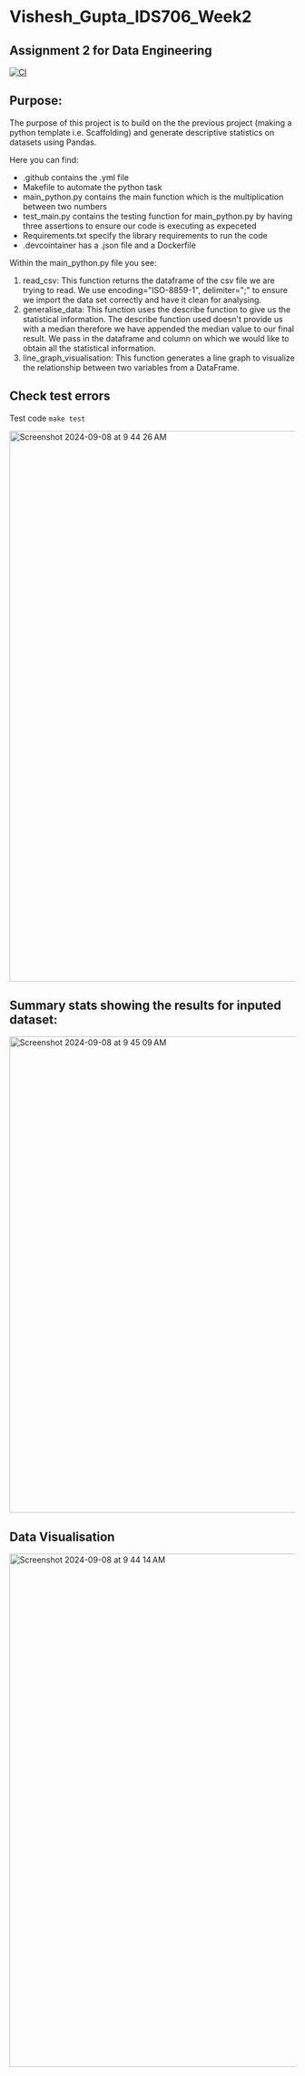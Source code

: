# Vishesh_Gupta_IDS706_Week2
## Assignment 2 for Data Engineering

[![CI](https://github.com/nogibjj/Vishesh_Gupta_IDS706_Week2/actions/workflows/CI.yml/badge.svg)](https://github.com/nogibjj/Vishesh_Gupta_IDS706_Week2/actions/workflows/CI.yml)

## Purpose:
The purpose of this project is to build on the the previous project (making a python template i.e. Scaffolding) and generate descriptive statistics on datasets using Pandas.

Here you can find:
- .github contains the .yml file 
- Makefile to automate the python task
- main_python.py contains the main function which is the multiplication between two numbers
- test_main.py contains the testing function for main_python.py by having three assertions to ensure our code is executing as expeceted
- Requirements.txt specify the library requirements to run the code
- .devcointainer has a .json file and a Dockerfile

Within the main_python.py file you see:
1. read_csv: This function returns the dataframe of the csv file we are trying to read. We use encoding="ISO-8859-1", delimiter=";" to ensure we import the data set correctly and have it clean for analysing.
2. generalise_data: This function uses the describe function to give us the statistical information. The describe function used doesn't provide us with a median therefore we have appended the median value to our final result. We pass in the dataframe and column on which we would like to obtain all the statistical information. 
3. line_graph_visualisation: This function generates a line graph to visualize the relationship between two variables from a DataFrame.

## Check test errors
Test code `make test`

<img width="968" alt="Screenshot 2024-09-08 at 9 44 26 AM" src="https://github.com/user-attachments/assets/f8118a7c-87a4-4a7f-882f-96cace098ef6">

## Summary stats showing the results for inputed dataset:

<img width="837" alt="Screenshot 2024-09-08 at 9 45 09 AM" src="https://github.com/user-attachments/assets/7b55e37d-36a2-48f9-b1e6-3d01b004c3ec">

## Data Visualisation 

<img width="902" alt="Screenshot 2024-09-08 at 9 44 14 AM" src="https://github.com/user-attachments/assets/56f67d1c-bc80-4851-afce-534b278a6628">

